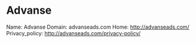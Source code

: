 
# Advanse

Name: Advanse
Domain: advanseads.com
Home: http://advanseads.com/
Privacy_policy: http://advanseads.com/privacy-policy/
